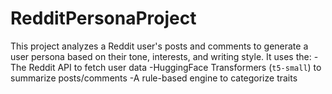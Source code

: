 # RedditPersonaProject
This project analyzes a Reddit user's posts and comments to generate a user persona based on their tone, interests, and writing style.
It uses the:
-The Reddit API to fetch user data
-HuggingFace Transformers (`t5-small`) to summarize posts/comments
-A rule-based engine to categorize traits
